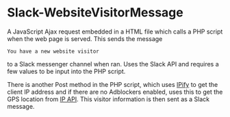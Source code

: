 # Slack-WebsiteVisitorMessage

A JavaScript Ajax request embedded in a HTML file which calls a PHP script when the web page is served. This sends the message<BR>

<code>You have a new website visitor</code><BR>

to a Slack messenger channel when ran. Uses the Slack API and requires a few values to be input into the PHP script.

There is another Post method in the PHP script, which uses <a href="https://api.ipify.org/?format=json">IPify</a> to get the client IP address and if there are no Adblockers enabled, uses this to get the GPS location from <a href="http://ip-api.com/json">IP API</a>. This visitor information is then sent as a Slack message.
